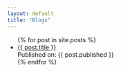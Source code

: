 ```yaml
---
layout: default
title: "Blogs"
---
```


<ul class="blogposts_listing">
  {% for post in site.posts %}
    <div>
      <li class="post_list_item">
        <a href="{{ post.url }}">{{ post.title }}</a>
        <div>Published on: {{ post.published }}</div>
      </li>
    </div>
  {% endfor %}
</ul>